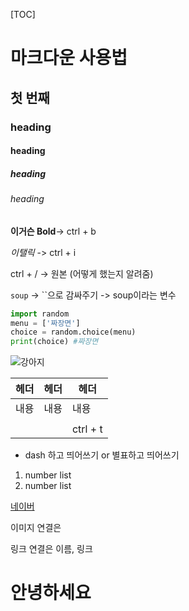 [TOC]

# 마크다운 사용법

## 첫 번째

### heading

#### heading

##### heading

###### heading

**이거슨 Bold**-> ctrl + b

*이탤릭* -> ctrl + i

ctrl + / -> 원본 (어떻게 했는지 알려줌)

`soup`  -> ``으로 감싸주기 -> soup이라는 변수

```python
import random
menu = ['짜장면']
choice = random.choice(menu)
print(choice) #짜장면
```

![강아지](http://img.hani.co.kr/imgdb/resize/2018/0907/00502739_20180907.JPG)



| 헤더 | 헤더 | 헤더     |
| ---- | ---- | -------- |
| 내용 | 내용 | 내용     |
|      |      |          |
|      |      | ctrl + t |

- dash 하고 띄어쓰기 or  별표하고 띄어쓰기

1. number list
2. number list

[네이버](https://naver.com)

이미지 연결은 ![]()

링크 연결은 []() 이름, 링크

<h1>안녕하세요

</h1>









